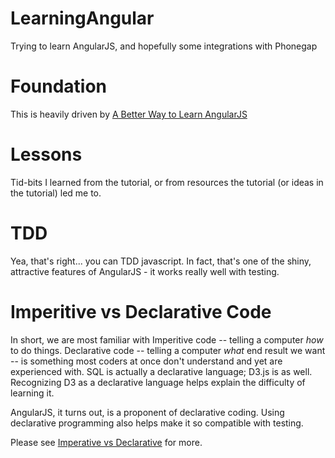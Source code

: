 LearningAngular
===============

Trying to learn AngularJS, and hopefully some integrations with Phonegap

# Foundation
This is heavily driven by [A Better Way to Learn AngularJS](http://www.thinkster.io/pick/GtaQ0oMGIl/)

# Lessons
Tid-bits I learned from the tutorial, or from resources the tutorial (or ideas in the tutorial) led me to.

# TDD
Yea, that's right... you can TDD javascript. In fact, that's one of the shiny, attractive features of AngularJS - it works really well with testing.

# Imperitive vs Declarative Code
In short, we are most familiar with Imperitive code -- telling a computer _how_ to do things. Declarative code -- telling a computer _what_ end result we want -- is something most coders at once don't understand and yet are experienced with. SQL is actually a declarative language; D3.js is as well. Recognizing D3 as a declarative language helps explain the difficulty of learning it.

AngularJS, it turns out, is a proponent of declarative coding. Using declarative programming also helps make it so compatible with testing.

Please see [Imperative vs Declarative](http://latentflip.com/imperative-vs-declarative/) for more.

